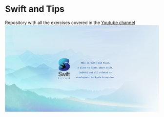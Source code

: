 # Swift and Tips
Repository with all the exercises covered in the [Youtube channel](https://www.youtube.com/channel/UCrLSw5I775hSQQtXOLjq0Vw)
![Swift and Tips banner](swiftandtips.png)
